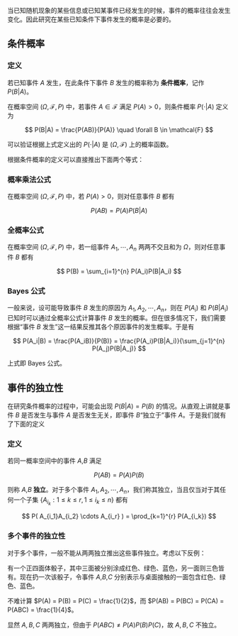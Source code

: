 当已知随机现象的某些信息或已知某事件已经发⽣的时候，事件的概率往往会发⽣变化。因此研究在某些已知条件下事件发生的概率是必要的。

## 条件概率

### 定义

若已知事件 $A$ 发生，在此条件下事件 $B$ 发生的概率称为 **条件概率**，记作 $P(B|A)$。

在概率空间 $(\Omega, \mathcal{F}, P)$ 中，若事件 $A \in \mathcal{F}$ 满足 $P(A) > 0$，则条件概率 $P(\cdot|A)$ 定义为

$$
P(B|A) = \frac{P(AB)}{P(A)} \quad \forall B \in \mathcal{F}
$$

可以验证根据上式定义出的 $P(\cdot|A)$ 是 $(\Omega, \mathcal{F})$ 上的概率函数。

根据条件概率的定义可以直接推出下面两个等式：

### 概率乘法公式

在概率空间 $(\Omega, \mathcal{F}, P)$ 中，若 $P(A) > 0$，则对任意事件 $B$ 都有

$$
P(AB) = P(A)P(B|A)
$$

### 全概率公式

在概率空间 $(\Omega, \mathcal{F}, P)$ 中，若一组事件 $A_1, \cdots, A_n$ 两两不交且和为 $\Omega$，则对任意事件 $B$ 都有

$$
P(B) = \sum_{i=1}^{n} P(A_i)P(B|A_i)
$$

### Bayes 公式

一般来说，设可能导致事件 $B$ 发生的原因为 $A_1, A_2, \cdots, A_n$，则在 $P(A_i)$ 和 $P(B|A_i)$ 已知时可以通过全概率公式计算事件 $B$ 发生的概率。但在很多情况下，我们需要根据“事件 $B$ 发生”这一结果反推其各个原因事件的发生概率。于是有

$$
P(A_i|B) = \frac{P(A_iB)}{P(B)} = \frac{P(A_i)P(B|A_i)}{\sum_{j=1}^{n} P(A_j)P(B|A_j)}
$$

上式即 Bayes 公式。

## 事件的独立性

在研究条件概率的过程中，可能会出现 $P(B|A) = P(B)$ 的情况。从直观上讲就是事件 $B$ 是否发生与事件 $A$ 是否发生无关，即事件 $B$“独立于”事件 $A$。于是我们就有了下面的定义

### 定义

若同一概率空间中的事件 $A$,$B$ 满足

$$
P(AB) = P(A)P(B)
$$

则称 $A$,$B$  **独立**。对于多个事件 $A_1, A_2, \cdots, A_n$，我们称其独立，当且仅当对于其任何一个子集 $\{ A_{i_k} : 1 \leq k \leq r, 1 \leq i_k \leq n \}$ 都有

$$
P( A_{i_1}A_{i_2} \cdots A_{i_r} ) = \prod_{k=1}^{r} P(A_{i_k})
$$

### 多个事件的独立性

对于多个事件，一般不能从两两独立推出这些事件独立。考虑以下反例：

有一个正四面体骰子，其中三面被分别涂成红色、绿色、蓝色，另一面则三色皆有。现在扔一次该骰子，令事件 $A$,$B$,$C$ 分别表示与桌面接触的一面包含红色、绿色、蓝色。

不难计算 $P(A) = P(B) = P(C) = \frac{1}{2}$，而 $P(AB) = P(BC) = P(CA) = P(ABC) = \frac{1}{4}$。

显然 $A, B, C$ 两两独立，但由于 $P(ABC) \neq P(A)P(B)P(C)$，故 $A, B, C$ 不独立。
